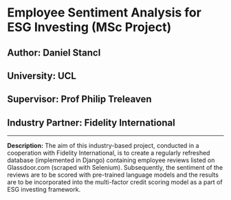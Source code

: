 # Employee Sentiment Analysis for ESG Investing (MSc Project)

## Author: Daniel Stancl
## University: UCL
## Supervisor: Prof Philip Treleaven
## Industry Partner: Fidelity International

<hr>

**Description:** The aim of this industry-based project, conducted in a cooperation with Fidelity International, is to create a regularly refreshed database (implemented in Django) containing employee reviews listed on Glassdoor.com (scraped with Selenium). Subsequently, the sentiment of the reviews are to be scored with pre-trained language models and the results are to be incorporated into the multi-factor credit scoring model as a part of ESG investing framework.
